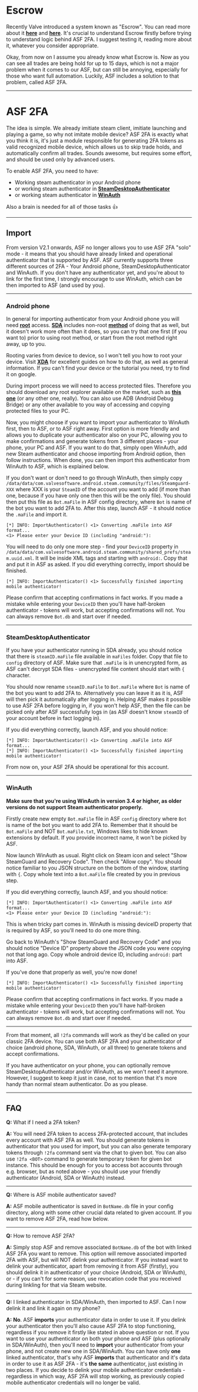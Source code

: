 # Escrow

Recently Valve introduced a system known as "Escrow". You can read more about it **[here](https://support.steampowered.com/kb_article.php?ref=1284-WTKB-4729)** and **[here](https://support.steampowered.com/kb_article.php?ref=8078-TPHC-6195)**. It's crucial to understand Escrow firstly before trying to understand logic behind ASF 2FA. I suggest testing it, reading more about it, whatever you consider appropriate.

Okay, from now on I assume you already know what Escrow is. Now as you can see all trades are being hold for up to 15 days, which is not a major problem when it comes to our ASF, but can still be annoying, especially for those who want full automation. Luckily, ASF includes a solution to that problem, called ASF 2FA.

---

# ASF 2FA

The idea is simple. We already imitiate steam client, imitiate launching and playing a game, so why not imitate mobile device? ASF 2FA is exactly what you think it is, it's just a module responsible for generating 2FA tokens as valid recognized mobile device, which allows us to skip trade holds, and automatically confirm all trades. Sounds awesome, but requires some effort, and should be used only by advanced users.

To enable ASF 2FA, you need to have:
- Working steam authenticator in your Android phone
- or working steam authenticator in **[SteamDesktopAuthenticator](https://github.com/Jessecar96/SteamDesktopAuthenticator)**
- or working steam authenticator in **[WinAuth](https://winauth.com/)**

Also a brain is needed for all of those tasks :+1: 

***

## Import

From version V2.1 onwards, ASF no longer allows you to use ASF 2FA "solo" mode - it means that you should have already linked and operational authenticator that is supported by ASF. ASF currently supports three different sources of 2FA - Your Android phone, SteamDesktopAuthenticator and WinAuth. If you don't have any authenticator yet, and you're about to link for the first time, I strongly encourage to use WinAuth, which can be then imported to ASF (and used by you).

***

### Android phone

In general for importing authenticator from your Android phone you will need **[root](https://en.wikipedia.org/wiki/Rooting_(Android_OS))** access. **[SDA](https://github.com/Jessecar96/SteamDesktopAuthenticator/blob/master/README.md)** includes non-root **[method](https://github.com/Jessecar96/SteamDesktopAuthenticator/wiki/Importing-account-from-an-Android-phone)** of doing that as well, but it doesn't work more often than it does, so you can try that one first (if you want to) prior to using root method, or start from the root method right away, up to you.

Rooting varies from device to device, so I won't tell you how to root your device. Visit **[XDA](https://www.xda-developers.com/root/)** for excellent guides on how to do that, as well as general information. If you can't find your device or the tutorial you need, try to find it on google.

During import process we will need to access protected files. Therefore you should download any root explorer available on the market, such as **[this one](https://play.google.com/store/apps/details?id=com.jrummy.root.browserfree)** (or any other one, really). You can also use ADB (Android Debug Bridge) or any other available to you way of accessing and copying protected files to your PC.

Now, you might choose if you want to import your authenticator to WinAuth first, then to ASF, or to ASF right away. First option is more friendly and allows you to duplicate your authenticator also on your PC, allowing you to make confirmations and generate tokens from 3 different places - your phone, your PC and ASF. If you want to do that, simply open WinAuth, add new Steam authenticator and choose importing from Android option, then follow instructions. When done, you can then import this authenticator from WinAuth to ASF, which is explained below.

If you don't want or don't need to go through WinAuth, then simply copy ```/data/data/com.valvesoftware.android.steam.community/files/Steamguard-XXX``` where XXX is your ```SteamID``` of the account you want to add (if more than one, because if you have only one then this will be the only file). You should then put this file as ```Bot.maFile``` in ASF config directory, where ```Bot``` is name of the bot you want to add 2FA to. After this step, launch ASF - it should notice the ```.maFile``` and import it.

```
[*] INFO: ImportAuthenticator() <1> Converting .maFile into ASF format...
<1> Please enter your Device ID (including "android:"):
```

You will need to do only one more step - find your ```DeviceID``` property in ```/data/data/com.valvesoftware.android.steam.community/shared_prefs/steam.uuid.xml```. It will be inside XML tags and starting with ```android:```. Copy that and put it in ASF as asked. If you did everything correctly, import should be finished.

```
[*] INFO: ImportAuthenticator() <1> Successfully finished importing mobile authenticator!
```

Please confirm that accepting confirmations in fact works. If you made a mistake while entering your ```DeviceID``` then you'll have half-broken authenticator - tokens will work, but accepting confirmations will not. You can always remove ```Bot.db``` and start over if needed.

***

### SteamDesktopAuthenticator

If you have your authenticator running in SDA already, you should notice that there is ```steamID.maFile``` file available in ```maFiles``` folder. Copy that file to ```config``` directory of ASF. Make sure that ```.maFile``` is in unencrypted form, as ASF can't decrypt SDA files - unencrypted file content should start with ```{``` character.

You should now rename ```steamID.maFile``` to ```Bot.maFile``` where ```Bot``` is name of the bot you want to add 2FA to. Alternatively you can leave it as it is, ASF will then pick it automatically after logging in. Helping ASF makes it possible to use ASF 2FA before logging in, if you won't help ASF, then the file can be picked only after ASF successfully logs in (as ASF doesn't know ```steamID``` of your account before in fact logging in).

If you did everything correctly, launch ASF, and you should notice:

```
[*] INFO: ImportAuthenticator() <1> Converting .maFile into ASF format...
[*] INFO: ImportAuthenticator() <1> Successfully finished importing mobile authenticator!
```

From now on, your ASF 2FA should be operational for this account.

***

### WinAuth

**Make sure that you're using WinAuth in version 3.4 or higher, as older versions do not support Steam authenticator properly.**

Firstly create new empty ```Bot.maFile``` file in ASF ```config``` directory where ```Bot``` is name of the bot you want to add 2FA to. Remember that it should be ```Bot.maFile``` and NOT ```Bot.maFile.txt```, Windows likes to hide known extensions by default. If you provide incorrect name, it won't be picked by ASF.

Now launch WinAuth as usual. Right click on Steam icon and select "Show SteamGuard and Recovery Code". Then check "Allow copy". You should notice familiar to you JSON structure on the bottom of the window, starting with ```{```. Copy whole text into a ```Bot.maFile``` file created by you in previous step.

If you did everything correctly, launch ASF, and you should notice:

```
[*] INFO: ImportAuthenticator() <1> Converting .maFile into ASF format...
<1> Please enter your Device ID (including "android:"):
```

This is when tricky part comes in. WinAuth is missing deviceID property that is required by ASF, so you'll need to do one more thing.

Go back to WinAuth's "Show SteamGuard and Recovery Code" and you should notice "Device ID" property above the JSON code you were copying not that long ago. Copy whole android device ID, including ```android:``` part into ASF.

If you've done that properly as well, you're now done!

```
[*] INFO: ImportAuthenticator() <1> Successfully finished importing mobile authenticator!
```

Please confirm that accepting confirmations in fact works. If you made a mistake while entering your ```DeviceID``` then you'll have half-broken authenticator - tokens will work, but accepting confirmations will not. You can always remove ```Bot.db``` and start over if needed.

***

From that moment, all ```!2fa``` commands will work as they'd be called on your classic 2FA device. You can use both ASF 2FA and your authenticator of choice (android phone, SDA, WinAuth, or all three) to generate tokens and accept confirmations.

If you have authenticator on your phone, you can optionally remove SteamDesktopAuthenticator and/or WinAuth, as we won't need it anymore. However, I suggest to keep it just in case, not to mention that it's more handy than normal steam authenticator. Do as you please.

***

## FAQ

**Q:** What if I need a 2FA token?

**A:** You will need 2FA token to access 2FA-protected account, that includes every account with ASF 2FA as well. You should generate tokens in authenticator that you used for import, but you can also generate temporary tokens through ```!2fa``` command sent via the chat to given bot. You can also use ```!2fa <BOT>``` command to generate temporary token for given bot instance. This should be enough for you to access bot accounts through e.g. browser, but as noted above - you should use your friendly authenticator (Android, SDA or WinAuth) instead.

***

**Q:** Where is ASF mobile authenticator saved?

**A:** ASF mobile authenticator is saved in ```BotName.db``` file in your config directory, along with some other crucial data related to given account. If you want to remove ASF 2FA, read how below.

***

**Q:** How to remove ASF 2FA?

**A:** Simply stop ASF and remove associated ```BotName.db``` of the bot with linked ASF 2FA you want to remove. This option will remove associated imported 2FA with ASF, but will NOT delink your authenticator. If you instead want to delink your authenticator, apart from removing it from ASF (firstly), you should delink it in authenticator of your choice (Android, SDA or WinAuth), or - if you can't for some reason, use revocation code that you received during linkling for that via Steam website.

***

**Q:** I linked authenticator in SDA/WinAuth, then imported to ASF. Can I now delink it and link it again on my phone?

**A:** **No**. ASF **imports** your authenticator data in order to use it. If you delink your authenticator then you'll also cause ASF 2FA to stop functioning, regardless if you remove it firstly like stated in above question or not. If you want to use your authenticator on both your phone and ASF (plus optionally in SDA/WinAuth), then you'll need to **import** your authenticator from your phone, and not create new one in SDA/WinAuth. You can have only **one** linked authenticator, that's why ASF **imports** that authenticator and it's data in order to use it as ASF 2FA - it's **the same** authenticator, just existing in two places. If you decide to delink your mobile authenticator credentials - regardless in which way, ASF 2FA will stop working, as previously copied mobile authenticator credentials will no longer be valid.